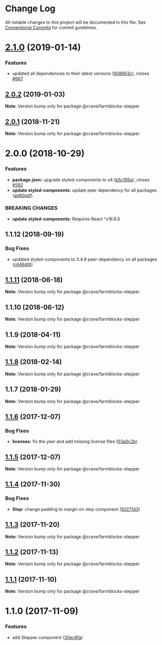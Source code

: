 # Change Log

All notable changes to this project will be documented in this file.
See [Conventional Commits](https://conventionalcommits.org) for commit guidelines.

# [2.1.0](https://github.com/CraveFood/farmblocks/compare/@crave/farmblocks-stepper@2.0.2...@crave/farmblocks-stepper@2.1.0) (2019-01-14)


### Features

* updated all dependencies to their latest versions ([908663c](https://github.com/CraveFood/farmblocks/commit/908663c)), closes [#667](https://github.com/CraveFood/farmblocks/issues/667)





<a name="2.0.2"></a>
## [2.0.2](https://github.com/CraveFood/farmblocks/compare/@crave/farmblocks-stepper@2.0.1...@crave/farmblocks-stepper@2.0.2) (2019-01-03)




**Note:** Version bump only for package @crave/farmblocks-stepper

<a name="2.0.1"></a>
## [2.0.1](https://github.com/CraveFood/farmblocks/compare/@crave/farmblocks-stepper@2.0.0...@crave/farmblocks-stepper@2.0.1) (2018-11-21)




**Note:** Version bump only for package @crave/farmblocks-stepper

<a name="2.0.0"></a>
# 2.0.0 (2018-10-29)


### Features

* **package.json:** upgrade styled-components to v4 ([b5c195a](https://github.com/CraveFood/farmblocks/commit/b5c195a)), closes [#592](https://github.com/CraveFood/farmblocks/issues/592)
* **update styled-components:** update peer dependency for all packages ([ae80edf](https://github.com/CraveFood/farmblocks/commit/ae80edf))


### BREAKING CHANGES

* **update styled-components:** Requires React ^v16.6.0




<a name="1.1.12"></a>
## 1.1.12 (2018-09-19)


### Bug Fixes

* updated styled-components to 3.4.9 peer-dependency on all packages ([c648df4](https://github.com/CraveFood/farmblocks/commit/c648df4))




<a name="1.1.11"></a>
## [1.1.11](https://github.com/CraveFood/farmblocks/compare/@crave/farmblocks-stepper@1.1.10...@crave/farmblocks-stepper@1.1.11) (2018-06-18)




**Note:** Version bump only for package @crave/farmblocks-stepper

<a name="1.1.10"></a>
## 1.1.10 (2018-06-12)




**Note:** Version bump only for package @crave/farmblocks-stepper

<a name="1.1.9"></a>
## 1.1.9 (2018-04-11)




**Note:** Version bump only for package @crave/farmblocks-stepper

<a name="1.1.8"></a>
## [1.1.8](https://github.com/CraveFood/farmblocks/compare/@crave/farmblocks-stepper@1.1.7...@crave/farmblocks-stepper@1.1.8) (2018-02-14)




**Note:** Version bump only for package @crave/farmblocks-stepper

<a name="1.1.7"></a>
## 1.1.7 (2018-01-29)




**Note:** Version bump only for package @crave/farmblocks-stepper

<a name="1.1.6"></a>
## [1.1.6](https://github.com/CraveFood/farmblocks/compare/@crave/farmblocks-stepper@1.1.5...@crave/farmblocks-stepper@1.1.6) (2017-12-07)


### Bug Fixes

* **licenses:** fix the year and add missing license files ([03a0c2b](https://github.com/CraveFood/farmblocks/commit/03a0c2b))




<a name="1.1.5"></a>
## [1.1.5](https://github.com/CraveFood/farmblocks/compare/@crave/farmblocks-stepper@1.1.4...@crave/farmblocks-stepper@1.1.5) (2017-12-07)




**Note:** Version bump only for package @crave/farmblocks-stepper

<a name="1.1.4"></a>
## [1.1.4](https://github.com/CraveFood/farmblocks/compare/@crave/farmblocks-stepper@1.1.3...@crave/farmblocks-stepper@1.1.4) (2017-11-30)


### Bug Fixes

* **Step:** change padding to margin on step component ([50271d3](https://github.com/CraveFood/farmblocks/commit/50271d3))




<a name="1.1.3"></a>
## [1.1.3](https://github.com/CraveFood/farmblocks/compare/@crave/farmblocks-stepper@1.1.2...@crave/farmblocks-stepper@1.1.3) (2017-11-20)




**Note:** Version bump only for package @crave/farmblocks-stepper

<a name="1.1.2"></a>
## [1.1.2](https://github.com/CraveFood/farmblocks/compare/@crave/farmblocks-stepper@1.1.1...@crave/farmblocks-stepper@1.1.2) (2017-11-13)




**Note:** Version bump only for package @crave/farmblocks-stepper

<a name="1.1.1"></a>
## [1.1.1](https://github.com/CraveFood/farmblocks/compare/@crave/farmblocks-stepper@1.1.0...@crave/farmblocks-stepper@1.1.1) (2017-11-10)




**Note:** Version bump only for package @crave/farmblocks-stepper

<a name="1.1.0"></a>
# 1.1.0 (2017-11-09)


### Features

* add Stepper component ([30ec6fa](https://github.com/CraveFood/farmblocks/commit/30ec6fa))
